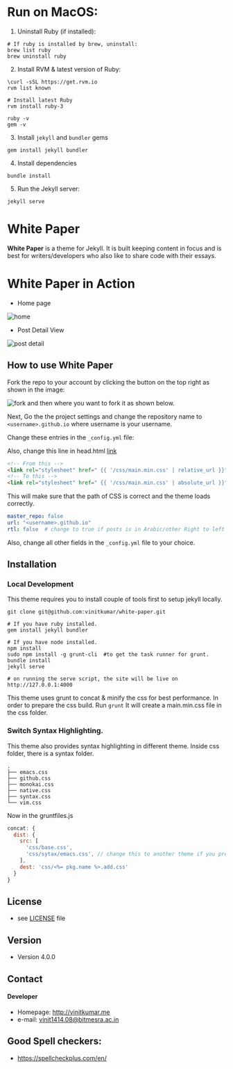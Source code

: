 # Run on MacOS:

1. Uninstall Ruby (if installed):
```
# If ruby is installed by brew, uninstall:
brew list ruby
brew uninstall ruby
```
2. Install RVM & latest version of Ruby:
```
\curl -sSL https://get.rvm.io
rvm list known

# Install latest Ruby
rvm install ruby-3

ruby -v
gem -v
```
3. Install `jekyll` and `bundler` gems
```
gem install jekyll bundler
```
4. Install dependencies
```
bundle install
```
5. Run the Jekyll server:
```
jekyll serve
```

# White Paper

**White Paper** is a theme for Jekyll. It is built keeping content in focus and is best for writers/developers who also like to share code with their essays.

# White Paper in Action

- Home page

![home](https://cldup.com/FRewyA-EEI-3000x3000.png)


- Post Detail View

![post detail](https://cldup.com/mERDZPBshM-3000x3000.png)

## How to use White Paper

Fork the repo to your account by clicking the button on the top right as shown in the image:

![fork](https://cldup.com/vOF0oaUkh5-3000x3000.png) and then where you want to fork it as shown below.

Next, Go the the project settings and change the repository name to `<username>.github.io` where username is your username.

Change these entries in the `_config.yml` file:

Also, change this line in head.html [link](https://github.com/vinitkumar/white-paper/blob/9ad021a8f94c6240351bd57eda301b5f207e554e/_includes/head.html#L28)

```html
<!-- From this -->
<link rel="stylesheet" href=" {{ '/css/main.min.css' | relative_url }}" type="text/css" />
<!-- To this -->
<link rel="stylesheet" href=" {{ '/css/main.min.css' | absolute_url }}" type="text/css" />

```


This will make sure that the path of CSS is correct and the theme loads correctly.

```yml
master_repo: false
url: "<username>.github.io"
rtl: false  # change to true if posts is in Arabic/other Right to left language.
```
Also, change all other fields in the `_config.yml` file to your choice.

## Installation

### Local Development

This theme requires you to install couple of tools first to setup jekyll locally.

```$
git clone git@github.com:vinitkumar/white-paper.git

# If you have ruby installed.
gem install jekyll bundler

# If you have node installed.
npm install
sudo npm install -g grunt-cli  #to get the task runner for grunt.
bundle install
jekyll serve

# on running the serve script, the site will be live on
http://127.0.0.1:4000
```
This theme uses grunt to concat & minify the css for best performance. In order to prepare the css build. Run `grunt`
It will create a main.min.css file in the css folder.

### Switch Syntax Highlighting.

This theme also provides syntax highlighting in different theme. Inside css folder, there is a syntax folder.

```$
.
├── emacs.css
├── github.css
├── monokai.css
├── native.css
├── syntax.css
└── vim.css

```

Now in the gruntfiles.js

```js
concat: {
  dist: {
    src: [
      'css/base.css',
      'css/sytax/emacs.css', // change this to another theme if you prefer, like vim.css and run grunt
    ],
    dest: 'css/<%= pkg.name %>.add.css'
  }
}
```

## License
* see [LICENSE](https://github.com/vinitkumar/white-paper/blob/gh-pages/LICENSE) file

## Version
* Version 4.0.0

## Contact
#### Developer

* Homepage: http://vinitkumar.me
* e-mail: vinit1414.08@bitmesra.ac.in

## Good Spell checkers:

- https://spellcheckplus.com/en/
